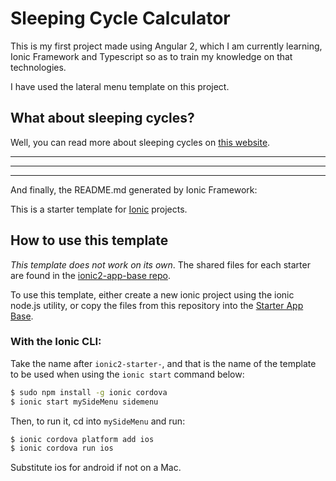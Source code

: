 # Sleeping Cycle Calculator

This is my first project made using Angular 2, which I am currently learning, Ionic Framework and Typescript so as to train my knowledge on that technologies.

I have used the lateral menu template on this project.

## What about sleeping cycles?

Well, you can read more about sleeping cycles on [this website](https://www.sleepcycle.com/how-it-works/).


---
---
---

And finally, the README.md generated by Ionic Framework:


This is a starter template for [Ionic](http://ionicframework.com/docs/) projects.

## How to use this template

*This template does not work on its own*. The shared files for each starter are found in the [ionic2-app-base repo](https://github.com/ionic-team/ionic2-app-base).

To use this template, either create a new ionic project using the ionic node.js utility, or copy the files from this repository into the [Starter App Base](https://github.com/ionic-team/ionic2-app-base).

### With the Ionic CLI:

Take the name after `ionic2-starter-`, and that is the name of the template to be used when using the `ionic start` command below:

```bash
$ sudo npm install -g ionic cordova
$ ionic start mySideMenu sidemenu
```

Then, to run it, cd into `mySideMenu` and run:

```bash
$ ionic cordova platform add ios
$ ionic cordova run ios
```

Substitute ios for android if not on a Mac.

